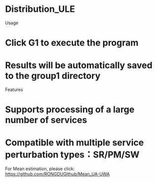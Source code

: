 # Distribution_ULE

Usage
# Click G1 to execute the program
# Results will be automatically saved to the group1 directory

Features
# Supports processing of a large number of services
# Compatible with multiple service perturbation types：SR/PM/SW



For Mean estimation, please click:  https://github.com/RONGDUGithub/Mean_UA-UWA
